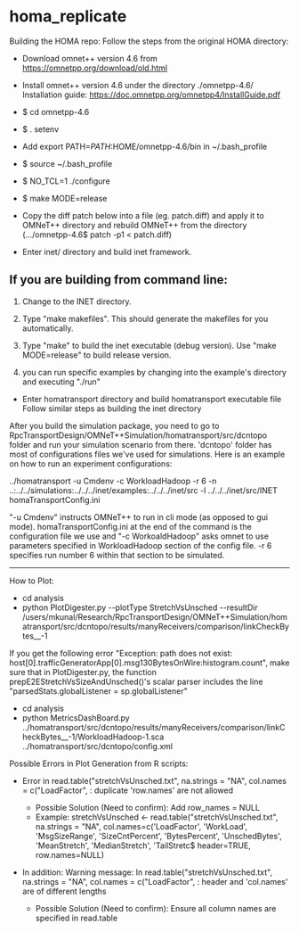# homa_replicate
Building the HOMA repo:
Follow the steps from the original HOMA directory:

- Download omnet++ version 4.6 from https://omnetpp.org/download/old.html
   
- Install omnet++ version 4.6 under the directory ./omnetpp-4.6/
Installation guide: https://doc.omnetpp.org/omnetpp4/InstallGuide.pdf
- $ cd omnetpp-4.6
- $ . setenv
- Add export PATH=$PATH:$HOME/omnetpp-4.6/bin in ~/.bash_profile
- $ source ~/.bash_profile
- $  NO_TCL=1 ./configure
- $ make MODE=release

- Copy the diff patch below into a file (eg. patch.diff) and apply it to OMNeT++ directory and rebuild OMNeT++ from the directory (.../omnetpp-4.6$ patch -p1 < patch.diff)

- Enter inet/ directory and build inet framework.

If you are building from command line:
--------------------------------------
1. Change to the INET directory.

2. Type "make makefiles". This should generate the makefiles for you automatically.

3. Type "make" to build the inet executable (debug version). Use "make MODE=release"
   to build release version.

4. you can run specific examples by changing into the example's directory and executing "./run"

- Enter homatransport directory and build homatransport executable file
Follow similar steps as building the inet directory

After you build the simulation package, you need to go to RpcTransportDesign/OMNeT++Simulation/homatransport/src/dcntopo folder and run your simulation scenario from there. 'dcntopo' folder has most of configurations files we've used for simulations. Here is an example on how to run an experiment configurations:

../homatransport -u Cmdenv -c WorkloadHadoop -r 6 -n ..:../../simulations:../../../inet/examples:../../../inet/src -l ../../../inet/src/INET homaTransportConfig.ini

"-u Cmdenv" instructs OMNeT++ to run in cli mode (as opposed to gui mode). homaTransportConfig.ini at the end of the command is the configuration file we use and "-c WorkoaldHadoop" asks omnet to use parameters specified in WorkloadHadoop section of the config file. -r 6 specifies run number 6 within that section to be simulated.

---------------------------------------------

How to Plot:

- cd analysis
- python PlotDigester.py --plotType StretchVsUnsched --resultDir /users/mkunal/Research/RpcTransportDesign/OMNeT++Simulation/homatransport/src/dcntopo/results/manyReceivers/comparison/linkCheckBytes__-1

If you get the following error "Exception: path does not exist: host[0].trafficGeneratorApp[0].msg130BytesOnWire:histogram.count", make sure that in PlotDigester.py, the function prepE2EStretchVsSizeAndUnsched()'s scalar parser includes the line "parsedStats.globalListener = sp.globalListener"

- cd analysis
- python MetricsDashBoard.py ../homatransport/src/dcntopo/results/manyReceivers/comparison/linkCheckBytes__-1/WorkloadHadoop-1.sca ../homatransport/src/dcntopo/config.xml


Possible Errors in Plot Generation from R scripts:
- Error in read.table("stretchVsUnsched.txt", na.strings = "NA", col.names = c("LoadFactor",  : 
  duplicate 'row.names' are not allowed
  
  - Possible Solution (Need to confirm): Add row_names = NULL 
  - Example:
  stretchVsUnsched <- read.table("stretchVsUnsched.txt", na.strings = "NA",
        col.names=c('LoadFactor', 'WorkLoad', 'MsgSizeRange', 'SizeCntPercent', 'BytesPercent', 'UnschedBytes', 'MeanStretch', 'MedianStretch', 'TailStretc$
        header=TRUE, row.names=NULL)
        
- In addition: Warning message: In read.table("stretchVsUnsched.txt", na.strings = "NA", col.names = c("LoadFactor",  :
  header and 'col.names' are of different lengths
  
   - Possible Solution (Need to confirm): Ensure all column names are specified in read.table
  

